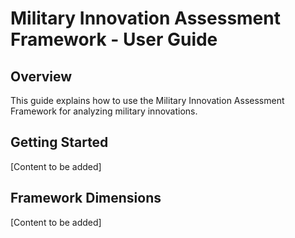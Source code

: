 # Military Innovation Assessment Framework - User Guide

## Overview
This guide explains how to use the Military Innovation Assessment Framework for analyzing military innovations.

## Getting Started
[Content to be added]

## Framework Dimensions
[Content to be added]
